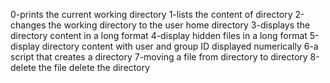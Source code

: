 0-prints the current working directory
1-lists the content of directory
2-changes the working directory to the user home directory
3-displays the directory content in a long format
4-display hidden files in a long format
5-display directory content with user and group ID displayed numerically
6-a script that creates a directory
7-moving a file from directory to directory
8-delete the file
delete the directory
